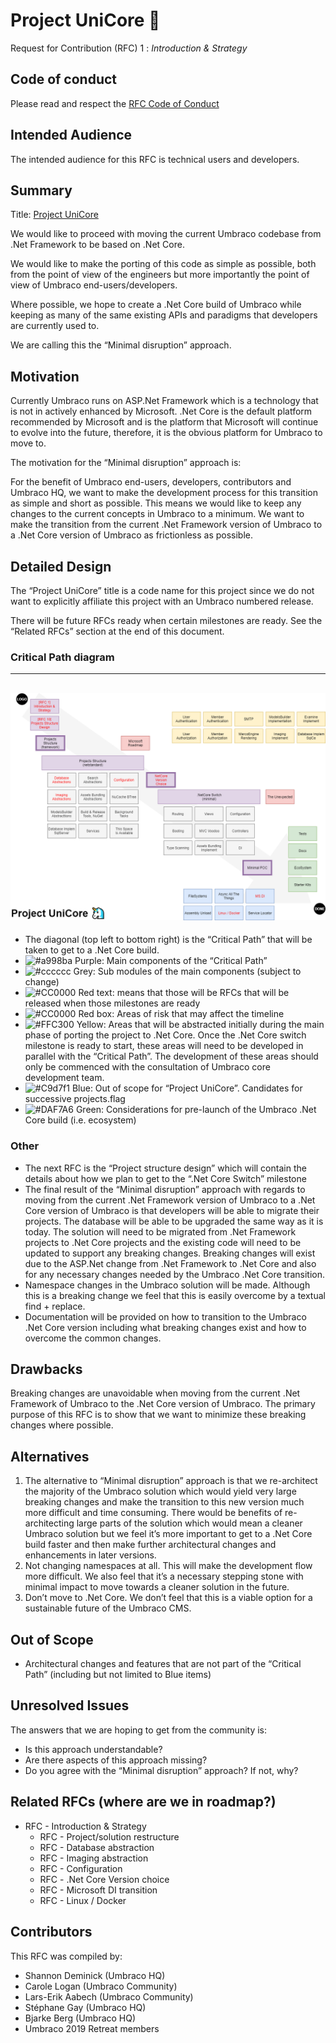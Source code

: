 # Project UniCore 🦄

Request for Contribution (RFC) 1 : _Introduction & Strategy_

## Code of conduct

Please read and respect the [RFC Code of Conduct](https://github.com/umbraco/rfcs/blob/master/code-of-conduct.md)

## Intended Audience

The intended audience for this RFC is technical users and developers.

## Summary

Title: <span style="text-decoration:underline;">Project UniCore</span>

We would like to proceed with moving the current Umbraco codebase from .Net Framework to be based on .Net Core. 

We would like to make the porting of this code as simple as possible, both from the point of view of the engineers 
but more importantly the point of view of Umbraco end-users/developers. 

Where possible, we hope to create a .Net Core build of Umbraco while keeping as many of the same 
existing APIs and paradigms that developers are currently used to.

We are calling this the “Minimal disruption” approach.

## Motivation

Currently Umbraco runs on ASP.Net Framework which is a technology that is not in actively enhanced by 
Microsoft. .Net Core is the default platform recommended by Microsoft and is the platform that Microsoft 
will continue to evolve into the future, therefore, it is the obvious platform for Umbraco to move to.

The motivation for the “Minimal disruption” approach is:

For the benefit of Umbraco end-users, developers, contributors and Umbraco HQ, we want to make 
the development process for this transition as simple and short as possible. This means we would 
like to keep any changes to the current concepts in Umbraco to a minimum. We want to make the 
transition from the current .Net Framework version of Umbraco to a .Net Core version of Umbraco 
as frictionless as possible.

## Detailed Design

The “Project UniCore” title is a code name for this project since we do not want to explicitly affiliate 
this project with an Umbraco numbered release. 

There will be future RFCs ready when certain milestones are ready. See the “Related RFCs” section at 
the end of this document. 

### Critical Path diagram

---
![Project Unicore Diagram](assets/diagram.png)
---

*   The diagonal (top left to bottom right) is the “Critical Path” that will be taken to get to a .Net Core build. 
*   ![#a998ba](https://placehold.it/15/a998ba/000000?text=+) Purple: Main components of the “Critical Path”
*   ![#cccccc](https://placehold.it/15/cccccc/000000?text=+) Grey: Sub modules of the main components (subject to change)
*   ![#CC0000](https://placehold.it/15/CC0000/000000?text=+) Red text: means that those will be RFCs that will be released when those milestones are ready
*   ![#CC0000](https://placehold.it/15/CC0000/000000?text=+) Red box: Areas of risk that may affect the timeline
*   ![#FFC300](https://placehold.it/15/FFC300/000000?text=+) Yellow: Areas that will be abstracted initially during the main phase of porting the project to .Net Core. 
Once the .Net Core switch milestone is ready to start, these areas will need to be developed in parallel with 
the “Critical Path”. The development of these areas should only be commenced with the 
consultation of Umbraco core development team.
*   ![#C9d7f1](https://placehold.it/15/C9d7f1/000000?text=+) Blue: Out of scope for “Project UniCore”. Candidates for successive projects.flag
*   ![#DAF7A6](https://placehold.it/15/DAF7A6/000000?text=+) Green: Considerations for pre-launch of the Umbraco .Net Core build (i.e. ecosystem) 


### Other

*   The next RFC is the “Project structure design” which will contain the details about how we plan 
to get to the “.Net Core Switch” milestone
*   The final result of the “Minimal disruption” approach with regards to moving from the current .Net 
Framework version of Umbraco to a .Net Core version of Umbraco is that developers will be able to migrate 
their projects. The database will be able to be upgraded the same way as it is today. The solution 
will need to be migrated from .Net Framework projects to .Net Core projects and the existing code 
will need to be updated to support any breaking changes. Breaking changes will exist due to the ASP.Net 
change from .Net Framework to .Net Core and also for any necessary changes needed by the 
Umbraco .Net Core transition.
*   Namespace changes in the Umbraco solution will be made. Although this is a breaking change we feel 
that this is easily overcome by a textual find + replace. 
*   Documentation will be provided on how to transition to the Umbraco .Net Core version including 
what breaking changes exist and how to overcome the common changes.

## Drawbacks

Breaking changes are unavoidable when moving from the current .Net Framework of Umbraco to the .Net 
Core version of Umbraco. The primary purpose of this RFC is to show that we want to minimize these 
breaking changes where possible.


## Alternatives



1. The alternative to “Minimal disruption” approach is that we re-architect the majority of the 
Umbraco solution which would yield very large breaking changes and make the transition to this 
new version much more difficult and time consuming. There would be benefits of re-architecting 
large parts of the solution which would mean a cleaner Umbraco solution but we feel it’s more 
important to get to a .Net Core build faster and then make further architectural changes and 
enhancements in later versions.
2. Not changing namespaces at all. This will make the development flow more difficult. We also feel 
that it’s a necessary stepping stone with minimal impact to move towards a cleaner solution in the future.
3. Don’t move to .Net Core. We don’t feel that this is a viable option for a sustainable future of the Umbraco CMS.


## Out of Scope



*   Architectural changes and features that are not part of the “Critical Path” (including but not limited to Blue items)


## Unresolved Issues

The answers that we are hoping to get from the community is:



*   Is this approach understandable?
*   Are there aspects of this approach missing?
*   Do you agree with the “Minimal disruption” approach? If not, why?


## Related RFCs (where are we in roadmap?)


*   RFC - Introduction & Strategy
    *   RFC - Project/solution restructure
    *   RFC - Database abstraction
    *   RFC - Imaging abstraction
    *   RFC - Configuration
    *   RFC - .Net Core Version choice
    *   RFC - Microsoft DI transition
    *   RFC - Linux / Docker


## Contributors

This RFC was compiled by:

*   Shannon Deminick (Umbraco HQ)
*   Carole Logan (Umbraco Community)
*   Lars-Erik Aabech (Umbraco Community)
*   Stéphane Gay (Umbraco HQ)
*   Bjarke Berg (Umbraco HQ)
*   Umbraco 2019 Retreat members
